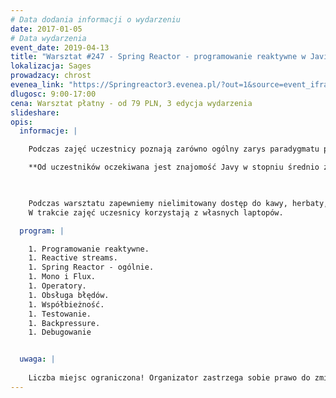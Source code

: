 ```yaml
---
# Data dodania informacji o wydarzeniu
date: 2017-01-05
# Data wydarzenia
event_date: 2019-04-13
title: "Warsztat #247 - Spring Reactor - programowanie reaktywne w Javie"
lokalizacja: Sages
prowadzacy: chrost
evenea_link: "https://Springreactor3.evenea.pl/?out=1&source=event_iframe"
dlugosc: 9:00-17:00
cena: Warsztat płatny - od 79 PLN, 3 edycja wydarzenia
slideshare:
opis:
  informacje: |

    Podczas zajęć uczestnicy poznają zarówno ogólny zarys paradygmatu programowania reaktywnego, jak też jego realizację w języku Java przy wykorzystaniu platformy Spring Reactor. W trakcie trwania warsztatu uczestnicy zapoznają się z podstawowymi technikami używanymi na tej platformie i poprzez rozwiązywanie przykładów będą mogli wypróbować je w praktyce. Zdobyte umiejętności pozwolą na swobodne korzystanie nie tylko z platformy Spring Reactor, ale także innych środowisk bazujących na wspomnianym paradygmacie programowania reaktywnego - które to środowiska coraz bardziej przecierają sobie drogę we współczesnym stosie technologicznym, zarówno w aplikacjach webowych, jak też i mobilnych.

    **Od uczestników oczekiwana jest znajomość Javy w stopniu średnio zaawansowanym, ze szczególnym naciskiem na elementy wprowadzone w Javie 8 (strumienie i lambdy)**

    

    Podczas warsztatu zapewniemy nielimitowany dostęp do kawy, herbaty, wody. W porze obiadowej zapewniamy pizzę w wersji mięsnej lub wegeteriańskiej.
    W trakcie zajęć uczesnicy korzystają z własnych laptopów.

  program: |

    1. Programowanie reaktywne.   
    1. Reactive streams. 
    1. Spring Reactor - ogólnie.
    1. Mono i Flux.  
    1. Operatory.
    1. Obsługa błędów.
    1. Współbieżność.
    1. Testowanie.
    1. Backpressure.
    1. Debugowanie


  uwaga: |
 
    Liczba miejsc ograniczona! Organizator zastrzega sobie prawo do zmiany lokalizacji wydarzenia oraz jego odwołania w przypadku niezgłoszenia się minimalnej liczby uczestników. 
---
```

